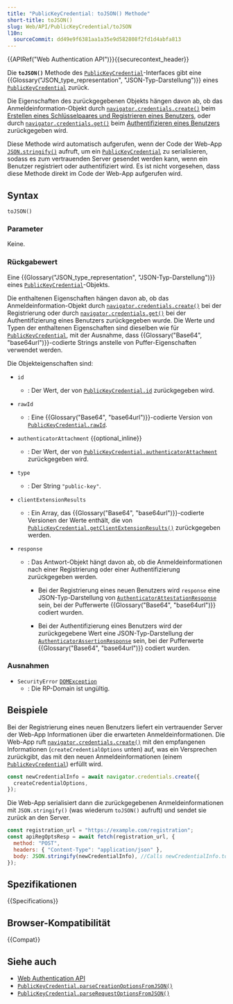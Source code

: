 ```yaml
---
title: "PublicKeyCredential: toJSON() Methode"
short-title: toJSON()
slug: Web/API/PublicKeyCredential/toJSON
l10n:
  sourceCommit: dd49e9f6381aa1a35e9d582808f2fd1d4abfa813
---
```


{{APIRef("Web Authentication API")}}{{securecontext_header}}

Die **`toJSON()`** Methode des [`PublicKeyCredential`](/de/docs/Web/API/PublicKeyCredential)-Interfaces gibt eine {{Glossary("JSON_type_representation", "JSON-Typ-Darstellung")}} eines [`PublicKeyCredential`](/de/docs/Web/API/PublicKeyCredential) zurück.

Die Eigenschaften des zurückgegebenen Objekts hängen davon ab, ob das Anmeldeinformation-Objekt durch [`navigator.credentials.create()`](/de/docs/Web/API/CredentialsContainer/create) beim [Erstellen eines Schlüsselpaares und Registrieren eines Benutzers](/de/docs/Web/API/Web_Authentication_API#creating_a_key_pair_and_registering_a_user), oder durch [`navigator.credentials.get()`](/de/docs/Web/API/CredentialsContainer/get) beim [Authentifizieren eines Benutzers](/de/docs/Web/API/Web_Authentication_API#authenticating_a_user) zurückgegeben wird.

Diese Methode wird automatisch aufgerufen, wenn der Code der Web-App [`JSON.stringify()`](/de/docs/Web/JavaScript/Reference/Global_Objects/JSON/stringify) aufruft, um ein [`PublicKeyCredential`](/de/docs/Web/API/PublicKeyCredential) zu serialisieren, sodass es zum vertrauenden Server gesendet werden kann, wenn ein Benutzer registriert oder authentifiziert wird.
Es ist nicht vorgesehen, dass diese Methode direkt im Code der Web-App aufgerufen wird.

## Syntax

```js-nolint
toJSON()
```

### Parameter

Keine.

### Rückgabewert

Eine {{Glossary("JSON_type_representation", "JSON-Typ-Darstellung")}} eines [`PublicKeyCredential`](/de/docs/Web/API/PublicKeyCredential)-Objekts.

Die enthaltenen Eigenschaften hängen davon ab, ob das Anmeldeinformation-Objekt durch [`navigator.credentials.create()`](/de/docs/Web/API/CredentialsContainer/create) bei der Registrierung oder durch [`navigator.credentials.get()`](/de/docs/Web/API/CredentialsContainer/get) bei der Authentifizierung eines Benutzers zurückgegeben wurde. Die Werte und Typen der enthaltenen Eigenschaften sind dieselben wie für [`PublicKeyCredential`](/de/docs/Web/API/PublicKeyCredential), mit der Ausnahme, dass {{Glossary("Base64", "base64url")}}-codierte Strings anstelle von Puffer-Eigenschaften verwendet werden.

Die Objekteigenschaften sind:

- `id`
  - : Der Wert, der von [`PublicKeyCredential.id`](/de/docs/Web/API/PublicKeyCredential/id) zurückgegeben wird.
- `rawId`
  - : Eine {{Glossary("Base64", "base64url")}}-codierte Version von [`PublicKeyCredential.rawId`](/de/docs/Web/API/PublicKeyCredential/rawId).
- `authenticatorAttachment` {{optional_inline}}
  - : Der Wert, der von [`PublicKeyCredential.authenticatorAttachment`](/de/docs/Web/API/PublicKeyCredential/authenticatorAttachment) zurückgegeben wird.
- `type`
  - : Der String `"public-key"`.
- `clientExtensionResults`
  - : Ein Array, das {{Glossary("Base64", "base64url")}}-codierte Versionen der Werte enthält, die von [`PublicKeyCredential.getClientExtensionResults()`](/de/docs/Web/API/PublicKeyCredential/getClientExtensionResults) zurückgegeben werden.
- `response`

  - : Das Antwort-Objekt hängt davon ab, ob die Anmeldeinformationen nach einer Registrierung oder einer Authentifizierung zurückgegeben werden.

    - Bei der Registrierung eines neuen Benutzers wird `response` eine JSON-Typ-Darstellung von [`AuthenticatorAttestationResponse`](/de/docs/Web/API/AuthenticatorAttestationResponse) sein, bei der Pufferwerte {{Glossary("Base64", "base64url")}} codiert wurden.

    - Bei der Authentifizierung eines Benutzers wird der zurückgegebene Wert eine JSON-Typ-Darstellung der [`AuthenticatorAssertionResponse`](/de/docs/Web/API/AuthenticatorAssertionResponse) sein, bei der Pufferwerte {{Glossary("Base64", "base64url")}} codiert wurden.

### Ausnahmen

- `SecurityError` [`DOMException`](/de/docs/Web/API/DOMException)
  - : Die RP-Domain ist ungültig.

## Beispiele

Bei der Registrierung eines neuen Benutzers liefert ein vertrauender Server der Web-App Informationen über die erwarteten Anmeldeinformationen.
Die Web-App ruft [`navigator.credentials.create()`](/de/docs/Web/API/CredentialsContainer/create) mit den empfangenen Informationen (`createCredentialOptions` unten) auf, was ein Versprechen zurückgibt, das mit den neuen Anmeldeinformationen (einem [`PublicKeyCredential`](/de/docs/Web/API/PublicKeyCredential)) erfüllt wird.

```js
const newCredentialInfo = await navigator.credentials.create({
  createCredentialOptions,
});
```

Die Web-App serialisiert dann die zurückgegebenen Anmeldeinformationen mit `JSON.stringify()` (was wiederum `toJSON()` aufruft) und sendet sie zurück an den Server.

```js
const registration_url = "https://example.com/registration";
const apiRegOptsResp = await fetch(registration_url, {
  method: "POST",
  headers: { "Content-Type": "application/json" },
  body: JSON.stringify(newCredentialInfo), //Calls newCredentialInfo.toJSON
});
```

## Spezifikationen

{{Specifications}}

## Browser-Kompatibilität

{{Compat}}

## Siehe auch

- [Web Authentication API](/de/docs/Web/API/Web_Authentication_API)
- [`PublicKeyCredential.parseCreationOptionsFromJSON()`](/de/docs/Web/API/PublicKeyCredential/parseCreationOptionsFromJSON_static)
- [`PublicKeyCredential.parseRequestOptionsFromJSON()`](/de/docs/Web/API/PublicKeyCredential/parseRequestOptionsFromJSON_static)
